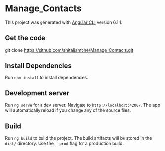# Manage_Contacts

This project was generated with [Angular CLI](https://github.com/angular/angular-cli) version 6.1.1.

## Get the code
git clone https://github.com/shitaljambhe/Manage_Contacts.git

## Install Dependencies

Run `npm install` to install dependencies.

## Development server

Run `ng serve` for a dev server. Navigate to `http://localhost:4200/`. The app will automatically reload if you change any of the source files.

## Build

Run `ng build` to build the project. The build artifacts will be stored in the `dist/` directory. Use the `--prod` flag for a production build.

